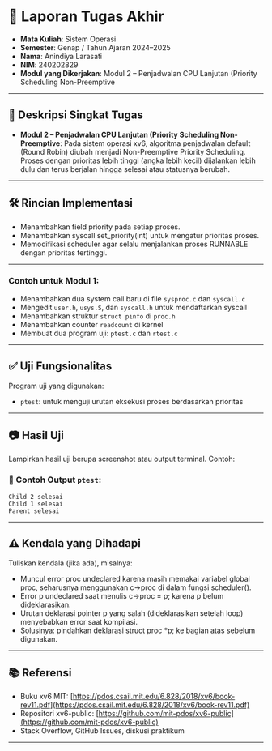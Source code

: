 # 📝 Laporan Tugas Akhir

* **Mata Kuliah**: Sistem Operasi
* **Semester**: Genap / Tahun Ajaran 2024–2025
* **Nama**: Anindiya Larasati
* **NIM**: 240202829
* **Modul yang Dikerjakan**:
 Modul 2 – Penjadwalan CPU Lanjutan (Priority Scheduling Non-Preemptive
---

## 📌 Deskripsi Singkat Tugas

* **Modul 2 – Penjadwalan CPU Lanjutan (Priority Scheduling Non-Preemptive**:
  Pada sistem operasi xv6, algoritma penjadwalan default (Round Robin) diubah menjadi Non-Preemptive Priority Scheduling. Proses dengan prioritas lebih tinggi (angka lebih kecil) dijalankan lebih dulu dan terus berjalan hingga selesai atau statusnya berubah.
---

## 🛠️ Rincian Implementasi

* Menambahkan field priority pada setiap proses.
* Menambahkan syscall set_priority(int) untuk mengatur prioritas proses.
* Memodifikasi scheduler agar selalu menjalankan proses RUNNABLE dengan prioritas tertinggi.

---

### Contoh untuk Modul 1:

* Menambahkan dua system call baru di file `sysproc.c` dan `syscall.c`
* Mengedit `user.h`, `usys.S`, dan `syscall.h` untuk mendaftarkan syscall
* Menambahkan struktur `struct pinfo` di `proc.h`
* Menambahkan counter `readcount` di kernel
* Membuat dua program uji: `ptest.c` dan `rtest.c`
---

## ✅ Uji Fungsionalitas

Program uji yang digunakan:
- `ptest`: untuk menguji urutan eksekusi proses berdasarkan prioritas

---

## 📷 Hasil Uji

Lampirkan hasil uji berupa screenshot atau output terminal. Contoh:

### 📍 Contoh Output `ptest`:

```
Child 2 selesai
Child 1 selesai
Parent selesai
```
---

## ⚠️ Kendala yang Dihadapi

Tuliskan kendala (jika ada), misalnya:

* Muncul error proc undeclared karena masih memakai variabel global proc, seharusnya menggunakan c->proc di dalam fungsi scheduler().
* Error p undeclared saat menulis c->proc = p; karena p belum dideklarasikan.
* Urutan deklarasi pointer p yang salah (dideklarasikan setelah loop) menyebabkan error saat kompilasi.
* Solusinya: pindahkan deklarasi struct proc *p; ke bagian atas sebelum digunakan.
---

## 📚 Referensi

* Buku xv6 MIT: [https://pdos.csail.mit.edu/6.828/2018/xv6/book-rev11.pdf](https://pdos.csail.mit.edu/6.828/2018/xv6/book-rev11.pdf)
* Repositori xv6-public: [https://github.com/mit-pdos/xv6-public](https://github.com/mit-pdos/xv6-public)
* Stack Overflow, GitHub Issues, diskusi praktikum

---

